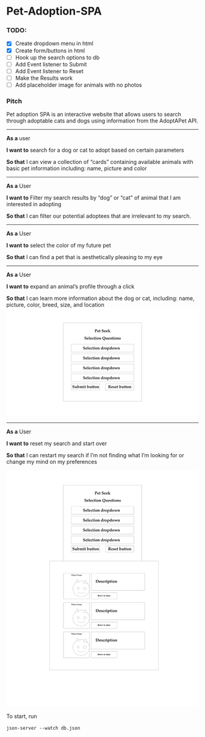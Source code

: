 # Pet-Adoption-SPA


### TODO:
- [x] Create dropdown menu in html
- [x] Create form/buttons in html
- [ ] Hook up the search options to db
- [ ] Add Event listener to Submit
- [ ] Add Event listener to Reset
- [ ] Make the Results work
- [ ] Add placeholder image for animals with no photos

### Pitch

Pet adoption SPA is an interactive website that allows users to search through adoptable cats and dogs using information from the AdoptAPet API.

---

**As a** user 

**I want to** search for a dog or cat to adopt based on certain parameters

**So that** I can view a collection of  “cards” containing available animals with basic pet information including: name, picture and color

---

**As a** User

**I want to** Filter my search results by “dog” or “cat” of animal that I am interested in adopting

**So that** I can filter our potential adoptees that are irrelevant to my search.

---

**As a** User

**I want to** select the color of my future pet

**So that** I can find a pet that is aesthetically pleasing to my eye

---

**As a** User

**I want to** expand an animal’s profile through a click

**So that** I can learn more information about the dog or cat, including: name, picture, color,  breed, size, and location
![Alt text](./assets/wireframe/Search.png)

---

**As a** User

**I want to** reset my search and start over

**So that** I can restart my search if I’m not finding what I’m looking for or change my mind on my preferences

![Alt text](./assets/wireframe/Results.png)


To start, run 
``` 
json-server --watch db.json 
```



